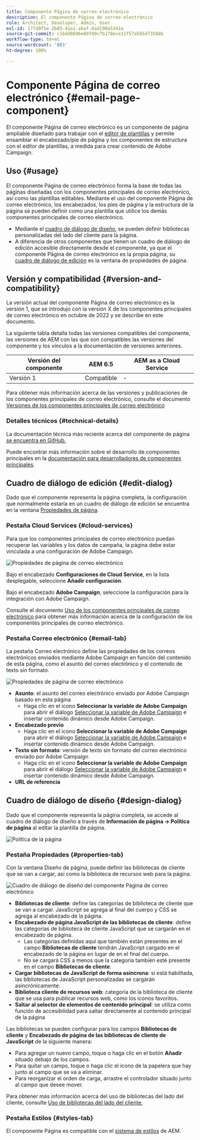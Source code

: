 ```yaml
---
title: Componente Página de correo electrónico
description: El componente Página de correo electrónico
role: Architect, Developer, Admin, User
exl-id: 17fd0f5e-2b85-41a1-abaf-8ad190a5341a
source-git-commit: c16dd8696e89f89c7b178ece11f57a565d73588b
workflow-type: tm+mt
source-wordcount: '803'
ht-degree: 100%

---
```



# Componente Página de correo electrónico {#email-page-component}

El componente Página de correo electrónico es un componente de página ampliable diseñado para trabajar con el [editor de plantillas](https://experienceleague.adobe.com/docs/experience-manager-cloud-service/sites/authoring/features/templates.html?lang=es) y permite ensamblar el encabezado/pie de página y los componentes de estructura con el editor de plantillas, a medida para crear contenido de Adobe Campaign.

## Uso {#usage}

El componente Página de correo electrónico forma la base de todas las páginas diseñadas con los componentes principales de correo electrónico, así como las plantillas editables. Mediante el uso del componente Página de correo electrónico, los encabezados, los pies de página y la estructura de la página se pueden definir como una plantilla que utilice los demás componentes principales de correo electrónico.

* Mediante el [cuadro de diálogo de diseño](#design-dialog), se pueden definir bibliotecas personalizadas del lado del cliente para la página.
* A diferencia de otros componentes que tienen un cuadro de diálogo de edición accesible directamente desde el componente, ya que el componente Página de correo electrónico es la propia página, su [cuadro de diálogo de edición](#edit-dialog) es la ventana de propiedades de página.

## Versión y compatibilidad {#version-and-compatibility}

La versión actual del componente Página de correo electrónico es la versión 1, que se introdujo con la versión X de los componentes principales de correo electrónico en octubre de 2022 y se describe en este documento.

La siguiente tabla detalla todas las versiones compatibles del componente, las versiones de AEM con las que son compatibles las versiones del componente y los vínculos a la documentación de versiones anteriores.

| Versión del componente | AEM 6.5 | AEM as a Cloud Service |
|---|---|---|
| Versión 1 | Compatible  | - |

Para obtener más información acerca de las versiones y publicaciones de los componentes principales de correo electrónico, consulte el documento [Versiones de los componentes principales de correo electrónico](/help/email/versions.md)

### Detalles técnicos {#technical-details}

La documentación técnica más reciente acerca del componente de página [se encuentra en GitHub.](https://adobe.com/go/aem_cmp_tech_email_page_v1)

Puede encontrar más información sobre el desarrollo de componentes principales en la [documentación para desarrolladores de componentes principales](/help/developing/overview.md).

## Cuadro de diálogo de edición {#edit-dialog}

Dado que el componente representa la página completa, la configuración que normalmente estaría en un cuadro de diálogo de edición se encuentra en la ventana [Propiedades de página](https://experienceleague.adobe.com/docs/experience-manager-cloud-service/sites/authoring/fundamentals/page-properties.html?lang=es).

### Pestaña Cloud Services {#cloud-services}

Para que los componentes principales de correo electrónico puedan recuperar las variables y los datos de campaña, la página debe estar vinculada a una configuración de Adobe Campaign.

![Propiedades de página de correo electrónico](/help/email/assets/email-page-properties.png)

Bajo el encabezado **Configuraciones de Cloud Service**, en la lista desplegable, seleccione **Añadir configuración**.

Bajo el encabezado **Adobe Campaign**, seleccione la configuración para la integración con Adobe Campaign.

Consulte el documento [Uso de los componentes principales de correo electrónico](/help/email/using.md) para obtener más información acerca de la configuración de los componentes principales de correo electrónico.

### Pestaña Correo electrónico {#email-tab}

La pestaña Correo electrónico define las propiedades de los correos electrónicos enviados mediante Adobe Campaign en función del contenido de esta página, como el asunto del correo electrónico y el contenido de texto sin formato.

![Propiedades de página de correo electrónico](/help/email/assets/email-page-properties-email.png)

* **Asunto**: el asunto del correo electrónico enviado por Adobe Campaign basado en esta página
   * Haga clic en el icono **Seleccionar la variable de Adobe Campaign** para abrir el diálogo [Seleccionar la variable de Adobe Campaign](/help/email/campaign-variables.md) e insertar contenido dinámico desde Adobe Campaign.
* **Encabezado previo**
   * Haga clic en el icono **Seleccionar la variable de Adobe Campaign** para abrir el diálogo [Seleccionar la variable de Adobe Campaign](/help/email/campaign-variables.md) e insertar contenido dinámico desde Adobe Campaign.
* **Texto sin formato**: versión de texto sin formato del correo electrónico enviado por Adobe Campaign
   * Haga clic en el icono **Seleccionar la variable de Adobe Campaign** para abrir el diálogo [Seleccionar la variable de Adobe Campaign](/help/email/campaign-variables.md) e insertar contenido dinámico desde Adobe Campaign.
* **URL de referencia**

## Cuadro de diálogo de diseño {#design-dialog}

Dado que el componente representa la página completa, se accede al cuadro de diálogo de diseño a través de **Información de página -> Política de página** al editar la plantilla de página.

![Política de la página](/help/assets/page-policy.png)

### Pestaña Propiedades {#properties-tab}

Con la ventana Diseño de página, puede definir las bibliotecas de cliente que se van a cargar, así como la biblioteca de recursos web para la página.

![Cuadro de diálogo de diseño del componente Página de correo electrónico](/help/email/assets/email-page-design.png)

* **Bibliotecas de cliente**: define las categorías de biblioteca de cliente que se van a cargar. JavaScript se agrega al final del cuerpo y CSS se agrega al encabezado de la página.
* **Encabezado de página JavaScript de las bibliotecas de cliente**: define las categorías de biblioteca de cliente JavaScript que se cargarán en el encabezado de página.
   * Las categorías definidas aquí que también están presentes en el campo **Bibliotecas de cliente** tendrán JavaScript cargado en el encabezado de la página en lugar de en el final del cuerpo.
   * No se cargará CSS a menos que la categoría también esté presente en el campo **Bibliotecas de cliente**.
* **Cargar bibliotecas de JavaScript de forma asíncrona**: si está habilitada, las bibliotecas de JavaScript personalizadas se cargarán asincrónicamente.
* **Biblioteca cliente de recursos web**: categoría de la biblioteca de cliente que se usa para publicar recursos web, como los iconos favoritos.
* **Saltar al selector de elementos de contenido principal**: se utiliza como función de accesibilidad para saltar directamente al contenido principal de la página

Las bibliotecas se pueden configurar para los campos **Bibliotecas de cliente** y **Encabezado de página de las bibliotecas de cliente de JavaScript** de la siguiente manera:

* Para agregar un nuevo campo, toque o haga clic en el botón **Añadir** situado debajo de los campos.
* Para quitar un campo, toque o haga clic el icono de la papelera que hay junto al campo que se va a eliminar.
* Para reorganizar el orden de carga, arrastre el controlador situado junto al campo que desee mover.

Para obtener más información acerca del uso de bibliotecas del lado del cliente, consulte [Uso de bibliotecas del lado del cliente.](https://helpx.adobe.com/es/experience-manager/6-5/sites/developing/using/clientlibs.html)

### Pestaña Estilos {#styles-tab}

El componente Página es compatible con el [sistema de estilos](/help/get-started/authoring.md#component-styling) de AEM.
